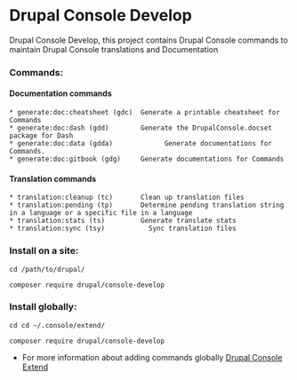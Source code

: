 # Drupal Console Develop

Drupal Console Develop, this project contains Drupal Console commands to maintain Drupal Console translations and Documentation

### Commands:

#### Documentation commands
```
* generate:doc:cheatsheet (gdc)  Generate a printable cheatsheet for Commands
* generate:doc:dash (gdd)        Generate the DrupalConsole.docset package for Dash
* generate:doc:data (gdda)             Generate documentations for Commands.
* generate:doc:gitbook (gdg)     Generate documentations for Commands
```
#### Translation commands
```
* translation:cleanup (tc)       Clean up translation files
* translation:pending (tp)       Determine pending translation string in a language or a specific file in a language
* translation:stats (ts)         Generate translate stats
* translation:sync (tsy)           Sync translation files
```

### Install on a site:
```
cd /path/to/drupal/

composer require drupal/console-develop
```

### Install globally:
```
cd cd ~/.console/extend/

composer require drupal/console-develop

```
* For more information about adding commands globally [Drupal Console Extend](https://github.com/hechoendrupal/drupal-console-extend#drupal-console-extend)